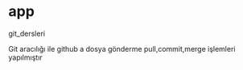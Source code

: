 # app
git_dersleri




Git aracılığı ile github a dosya gönderme pull,commit,merge işlemleri yapılmıştır
